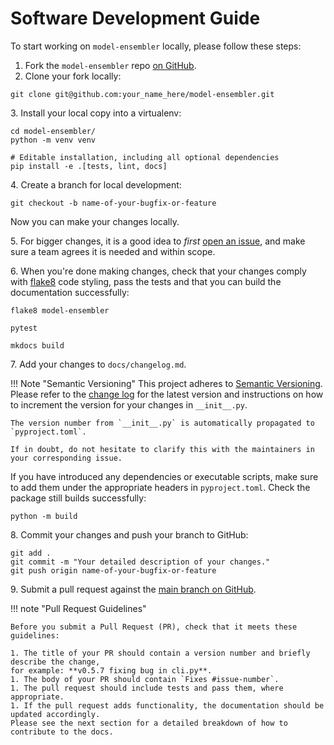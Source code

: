 # Software Development Guide
To start working on `model-ensembler` locally, please follow these steps:

1. Fork the `model-ensembler` repo [on GitHub](https://github.com/environmental-forecasting/model-ensembler).
2. Clone your fork locally:

```shell
git clone git@github.com:your_name_here/model-ensembler.git
```

3\. Install your local copy into a virtualenv:

```shell
cd model-ensembler/
python -m venv venv

# Editable installation, including all optional dependencies
pip install -e .[tests, lint, docs]
```

4\. Create a branch for local development:

```
git checkout -b name-of-your-bugfix-or-feature
```

Now you can make your changes locally.

5\. For bigger changes, it is a good idea to _first_
[open an issue](https://github.com/environmental-forecasting/model-ensembler/issues),
and make sure a team agrees it is needed and within scope.

6\. When you're done making changes, check that your changes comply with [flake8](https://flake8.pycqa.org/en/latest/) code styling, pass the tests and that you can build the documentation successfully:

```shell
flake8 model-ensembler

pytest

mkdocs build
```

7\. Add your changes to `docs/changelog.md`.

!!! Note "Semantic Versioning"
    This project adheres to [Semantic Versioning](https://semver.org/spec/v2.0.0.html). Please refer to the [change log](CHANGELOG.md) for the latest version and instructions on how to increment the version for your changes in `__init__.py`.
    
    The version number from `__init__.py` is automatically propagated to `pyproject.toml`.
    
    If in doubt, do not hesitate to clarify this with the maintainers in your corresponding issue.

If you have introduced any dependencies or executable scripts, make sure to add them under the appropriate headers in `pyproject.toml`. Check the package still builds successfully:

```shell
python -m build 
```

8\. Commit your changes and push your branch to GitHub:

```shell
git add .
git commit -m "Your detailed description of your changes."
git push origin name-of-your-bugfix-or-feature
```

9\. Submit a pull request against the [main branch on GitHub](https://github.com/environmental-forecasting/model-ensembler/tree/main).

!!! note "Pull Request Guidelines"

    Before you submit a Pull Request (PR), check that it meets these guidelines:

    1. The title of your PR should contain a version number and briefly describe the change,
    for example: **v0.5.7 fixing bug in cli.py**.
    1. The body of your PR should contain `Fixes #issue-number`.
    1. The pull request should include tests and pass them, where appropriate.
    1. If the pull request adds functionality, the documentation should be updated accordingly.
    Please see the next section for a detailed breakdown of how to contribute to the docs.
